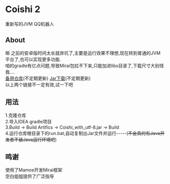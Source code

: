 # Coishi 2
重新写的JVM QQ机器人  
## About
嘛 之前的安卓版时间太长就弃坑了,主要是运行效果不理想,现在转到普通的JVM平台了,也可以实现更多功能.  
咱的gradle有亿点问题,导致Mirai包拉不下来,只能加进libs目录了,下载尺寸大别怪我....  
[备用仓库]("http://www.tonyn.cn/git/Coishi-2")(不定期更新)  
[Jar下载](http://www.tonyn.cn/download/Coishi_with_utf-8.jar)(不定期更新)  
以上两个链接不一定有效,试一下吧
## 用法
1.克隆仓库  
2.导入IDEA gradle项目  
3.Build -> Build Artifics -> Coishi_with_utf-8.jar -> Build  
4.运行仓库根目录下的run.bat,自动复制出Jar文件并运行-----(~~不会真的有Java开发者不装Java运行环境吧~~)  
## 鸣谢
使用了Mamoe开发Mirai框架  
空白姐姐提供了广泛指导  